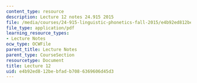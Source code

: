 ```yaml
---
content_type: resource
description: Lecture 12 notes 24.915 2015
file: /media/courses/24-915-linguistic-phonetics-fall-2015/e4b92ed812bebfadb7086369606d45d3_MIT24_915F15_lec12.pdf
file_type: application/pdf
learning_resource_types:
- Lecture Notes
ocw_type: OCWFile
parent_title: Lecture Notes
parent_type: CourseSection
resourcetype: Document
title: Lecture 12
uid: e4b92ed8-12be-bfad-b708-6369606d45d3
---
```

